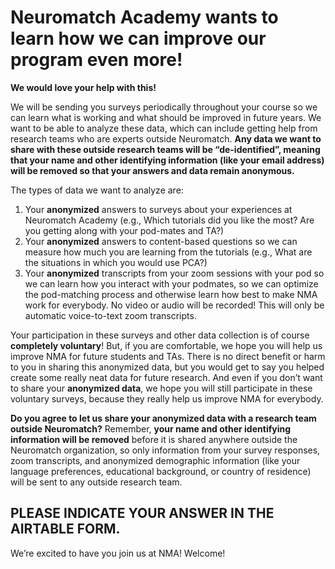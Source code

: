 # Neuromatch Academy wants to learn how we can improve our program even more! 

**We would love your help with this!**

We will be sending you surveys periodically throughout your course so we can learn what is working and what should be improved in future years. We want to be able to analyze these data, which can include getting help from research teams who are experts outside Neuromatch. **Any data we want to share with these outside research teams will be “de-identified”, meaning that your name and other identifying information (like your email address) will be removed so that your answers and data remain anonymous.** 

The types of data we want to analyze are:
1. Your **anonymized** answers to surveys about your experiences at Neuromatch Academy (e.g., Which tutorials did you like the most? Are you getting along with your pod-mates and TA?)
2. Your **anonymized** answers to content-based questions so we can measure how much you are learning from the tutorials (e.g., What are the situations in which you would use PCA?)
3. Your **anonymized** transcripts from your zoom sessions with your pod so we can learn how you interact with your podmates, so we can optimize the pod-matching process and otherwise learn how best to make NMA work for everybody. No video or audio will be recorded! This will only be automatic voice-to-text zoom transcripts.

Your participation in these surveys and other data collection is of course **completely voluntary**! But, if you are comfortable, we hope you will help us improve NMA for future students and TAs. There is no direct benefit or harm to you in sharing this anonymized data, but you would get to say you helped create some really neat data for future research. And even if you don’t want to share your **anonymized data**, we hope you will still participate in these voluntary surveys, because they really help us improve NMA for everybody.

**Do you agree to let us share your anonymized data with a research team outside Neuromatch?** Remember, **your name and other identifying information will be removed** before it is shared anywhere outside the Neuromatch organization, so only information from your survey responses, zoom transcripts, and anonymized demographic information (like your language preferences, educational background, or country of residence) will be sent to any outside research team.

## **PLEASE INDICATE YOUR ANSWER IN THE AIRTABLE FORM.**

We’re excited to have you join us at NMA! Welcome!

